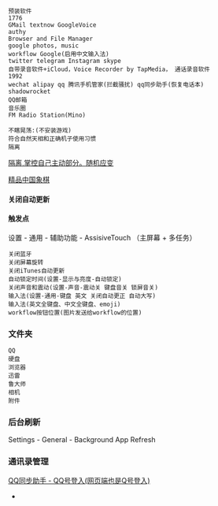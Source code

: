 
```
预装软件
1776
GMail textnow GoogleVoice
authy
Browser and File Manager
google photos, music
workflow Google(启用中文输入法)
twitter telegram Instagram skype
自带录音软件+iCloud，Voice Recorder by TapMedia， 通话录音软件
1992
wechat alipay qq 腾讯手机管家(拦截骚扰) qq同步助手(恢复电话本)
shadowrocket
QQ邮箱
音乐圈
FM Radio Station(Mino)
```
```
不瞎晃荡:(不安装游戏)
符合自然天相和正确机子使用习惯
隔离
```
[隔离,掌控自己主动部分。随机应变](https://github.com/7900ms/000nottheater_deserted_systemlibrary/blob/master/supplementary/chain-separating-隔离导致更好的隔离.md)

[精品中国象棋](https://github.com/7900ms/000nottheater_deserted_systemsoftware/tree/master/local-chessgame)

#### 关闭自动更新

#### 触发点

设置 - 通用 - 辅助功能 - AssisiveTouch （主屏幕 + 多任务）
```
关闭蓝牙
关闭屏幕旋转
关闭iTunes自动更新
自动锁定时间(设置-显示与亮度-自动锁定)
关闭声音和震动(设置-声音-震动关 键盘音关 锁屏音关)
输入法(设置-通用-键盘 英文 关闭自动更正 自动大写)
输入法(英文全键盘、中文全键盘、emoji)
workflow按钮位置(图片发送给workflow的位置)
```

### 文件夹
```
QQ
硬盘
浏览器
迅雷
鲁大师
相机
附件
```

### 后台刷新

Settings - General - Background App Refresh

### 通讯录管理

[QQ同步助手 - QQ号登入(网页端也是Q号登入)](https://pim.qq.com/help/2/iphone.html)

-
